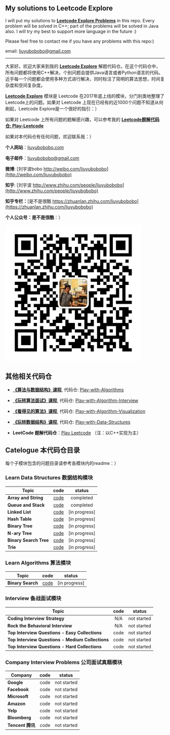 ## My solutions to Leetcode Explore

I will put my solutions to [**Leetcode Explore Problems**](https://leetcode.com/explore/) in this repo. Every problem will be solved in C++; part of the problems will be solved in Java also. I will try my best to support more language in the future :)

Please feel free to contact me if you have any problems with this repo:)

email: [liuyubobobo@gmail.com](mailto:liuyubobobo@gmail.com)

---

大家好。欢迎大家来到我的 [**Leetcode Explore**](https://leetcode.com/explore/) 解题代码仓。在这个代码仓中，所有问题都将使用C++解决，个别问题会提供Java语言或者Python语言的代码。近乎每一个问题都会使用多种方式进行解决，同时标注了简明的算法思想，时间复杂度和空间复杂度。

[**Leetcode Explore**](https://leetcode.com/explore/) 模块是 Leetcode 在2017年底上线的模块，分门别类地整理了Leetcode上的问题。如果对 Leetcode 上现在已经有的近1000个问题不知道从何刷起，Leetcode Explore是一个很好的指引：）

如果对 Leetcode 上所有问题的题解感兴趣，可以参考我的 [**Leetcode题解代码仓: Play-Leetcode**](https://github.com/liuyubobobo/Play-Leetcode)

如果对本代码仓有任何问题，欢迎联系我：）

**个人网站**：[liuyubobobo.com](http://liuyubobobo.com)

**电子邮件**：[liuyubobobo@gmail.com](mailto:liuyubobobo@gmail.com)

**微博**: [刘宇波bobo http://weibo.com/liuyubobobo](http://weibo.com/liuyubobobo)

**知乎**: [刘宇波 http://www.zhihu.com/people/liuyubobobo](http://www.zhihu.com/people/liuyubobobo)

**知乎专栏：**[是不是很酷 https://zhuanlan.zhihu.com/liuyubobobo](https://zhuanlan.zhihu.com/liuyubobobo)

**个人公众号：是不是很酷**：）

![QRCode](qrcode.jpg)


## 其他相关代码仓

* [**《算法与数据结构》课程**](https://coding.imooc.com/class/71.html), 代码仓: [Play-with-Algorithms](https://github.com/liuyubobobo/Play-with-Algorithms)
 
* [**《玩转算法面试》课程**](https://coding.imooc.com/class/82.html), 代码仓: [Play-with-Algorithm-Interview](https://github.com/liuyubobobo/Play-with-Algorithm-Interview)

* [**《看得见的算法》课程**](https://coding.imooc.com/class/138.html), 代码仓: [Play-with-Algorithm-Visualization](https://github.com/liuyubobobo/Play-with-Algorithm-Visualization)

* [**《玩转数据结构》课程**](https://coding.imooc.com/class/207.html), 代码仓: [Play-with-Data-Structures](https://github.com/liuyubobobo/Play-with-Data-Structures)

* **LeetCode 题解代码仓**：[Play Leetcode](https://github.com/liuyubobobo/Play-Leetcode) （注：以C++实现为主）
    

## Catelogue 本代码仓目录

每个子模块包含的问题目录请参考各模块内的readme：）

### Learn Data Structures 数据结构模块

| Topic | code | status |
| --- | :---: | :---: |
| **Array and String** | [code](Learn/Array-and-String/) | completed |
| **Queue and Stack** | [code](Learn/Queue-and-Stack/) | completed |
| **Linked List** | [code](Learn/Linked-List/) | [in progress] |
| **Hash Table** | [code](Learn/Hash-Table/) | [in progress] |
| **Binary Tree** | [code](Learn/Binary-Tree/) | [in progress] |
| **N-ary Tree** | [code](Learn/N-ary-Tree/) | [in progress] |
| **Binary Search Tree** | [code](Learn/Binary-Search-Tree/) | [in progress] |
| **Trie** | [code](Learn/Trie/) | [in progress] |

### Learn Algorithms 算法模块

| Topic | code | status |
| --- | :---: | :---: |
| **Binary Search** | [code](Learn/Binary-Search/) | [in progress] |

### Interview 备战面试模块

| Topic | code | status |
| --- | :---: | :---: |
| **Coding Interview Strategy** | N/A | not started |
| **Rock the Behavioral Interview** | N/A | not started |
| **Top Interview Questions - Easy Collections** | code | not started |
| **Top Interview Questions - Medium Collections** | code | not started |
| **Top Interview Questions - Hard Collections** | code | not started |

### Company Interview Problems 公司面试真题模块

| Company | code | status |
| --- | :---: | :---: |
| **Google** | code | not started |
| **Facebook** | code | not started |
| **Microsoft** | code | not started |
| **Amazon** | code | not started |
| **Yelp** | code | not started |
| **Bloomberg** | code | not started |
| **Tencent 腾讯** | code | not started |


